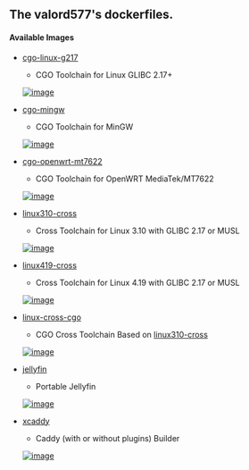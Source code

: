 ## The valord577's dockerfiles.

#### Available Images

* [cgo-linux-g217](cgo-linux-g217)
  - CGO Toolchain for Linux GLIBC 2.17+

  [![image][0-1]][0-0]

* [cgo-mingw](cgo-mingw)
  - CGO Toolchain for MinGW

  [![image][2-1]][2-0]

* [cgo-openwrt-mt7622](cgo-openwrt-mt7622)
  - CGO Toolchain for OpenWRT MediaTek/MT7622

  [![image][1-1]][1-0]

* [linux310-cross](linux-cross)
  - Cross Toolchain for Linux 3.10 with GLIBC 2.17 or MUSL

  [![image][4-1]][4-0]

* [linux419-cross](linux-cross)
  - Cross Toolchain for Linux 4.19 with GLIBC 2.17 or MUSL

  [![image][5-1]][5-0]

* [linux-cross-cgo](linux-cross-cgo)
  - CGO Cross Toolchain Based on [linux310-cross](linux-cross)

  [![image][7-1]][7-0]

* [jellyfin](serv-jellyfin)
  - Portable Jellyfin

  [![image][6-1]][6-0]

* [xcaddy](xcaddy)
  - Caddy (with or without plugins) Builder

  [![image][3-1]][3-0]


[Maintained]: https://img.shields.io/badge/Maintained-brightgreen
[Deprecated]: https://img.shields.io/badge/Deprecated-red


[0-0]: https://hub.docker.com/r/valord577/cgo-linux-g217/tags
[0-1]: https://img.shields.io/docker/v/valord577/cgo-linux-g217?label=Image%20Version

[1-0]: https://hub.docker.com/r/valord577/cgo-openwrt-mt7622/tags
[1-1]: https://img.shields.io/docker/v/valord577/cgo-openwrt-mt7622?label=Image%20Version

[2-0]: https://hub.docker.com/r/valord577/cgo-mingw/tags
[2-1]: https://img.shields.io/docker/v/valord577/cgo-mingw?label=Image%20Version

[3-0]: https://hub.docker.com/r/valord577/xcaddy/tags
[3-1]: https://img.shields.io/docker/v/valord577/xcaddy?label=Image%20Version

[4-0]: https://hub.docker.com/r/valord577/linux310-cross/tags
[4-1]: https://img.shields.io/docker/v/valord577/linux310-cross?label=Image%20Version

[5-0]: https://hub.docker.com/r/valord577/linux419-cross/tags
[5-1]: https://img.shields.io/docker/v/valord577/linux419-cross?label=Image%20Version

[6-0]: https://hub.docker.com/r/valord577/jellyfin/tags
[6-1]: https://img.shields.io/docker/v/valord577/jellyfin?label=Image%20Version

[7-0]: https://hub.docker.com/r/valord577/linux-cross-cgo/tags
[7-1]: https://img.shields.io/docker/v/valord577/linux-cross-cgo?label=Image%20Version

